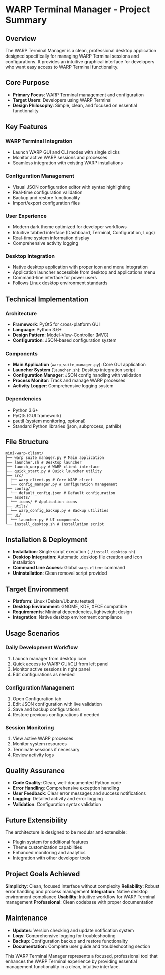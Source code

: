 # WARP Terminal Manager - Project Summary

## Overview
The WARP Terminal Manager is a clean, professional desktop application designed specifically for managing WARP Terminal sessions and configurations. It provides an intuitive graphical interface for developers who want easy access to WARP Terminal functionality.

## Core Purpose
- **Primary Focus**: WARP Terminal management and configuration
- **Target Users**: Developers using WARP Terminal
- **Design Philosophy**: Simple, clean, and focused on essential functionality

## Key Features

### WARP Terminal Integration
- Launch WARP GUI and CLI modes with single clicks
- Monitor active WARP sessions and processes
- Seamless integration with existing WARP installations

### Configuration Management
- Visual JSON configuration editor with syntax highlighting
- Real-time configuration validation
- Backup and restore functionality
- Import/export configuration files

### User Experience
- Modern dark theme optimized for developer workflows
- Intuitive tabbed interface (Dashboard, Terminal, Configuration, Logs)
- Real-time system information display
- Comprehensive activity logging

### Desktop Integration
- Native desktop application with proper icon and menu integration
- Application launcher accessible from desktop and applications menu
- Command-line interface for power users
- Follows Linux desktop environment standards

## Technical Implementation

### Architecture
- **Framework**: PyQt5 for cross-platform GUI
- **Language**: Python 3.6+
- **Design Pattern**: Model-View-Controller (MVC)
- **Configuration**: JSON-based configuration system

### Components
- **Main Application** (`warp_suite_manager.py`): Core GUI application
- **Launcher System** (`launcher.sh`): Desktop integration script
- **Configuration Manager**: JSON config handling with validation
- **Process Monitor**: Track and manage WARP processes
- **Activity Logger**: Comprehensive logging system

### Dependencies
- Python 3.6+
- PyQt5 (GUI framework)
- psutil (system monitoring, optional)
- Standard Python libraries (json, subprocess, pathlib)

## File Structure
```
mini-warp-client/
├── warp_suite_manager.py # Main application
├── launcher.sh # Desktop launcher
├── launch_warp.py # WARP client interface
├── quick_start.py # Quick launcher utility
├── src/
│ ├── warp_client.py # Core WARP client
│ └── config_manager.py # Configuration management
├── config/
│ └── default_config.json # Default configuration
├── assets/
│ └── icons/ # Application icons
├── utils/
│ └── warp_config_backup.py # Backup utilities
├── ui/
│ └── launcher.py # UI components
└── install_desktop.sh # Installation script
```

## Installation & Deployment
- **Installation**: Single script execution (`./install_desktop.sh`)
- **Desktop Integration**: Automatic .desktop file creation and icon installation
- **Command Line Access**: Global `warp-client` command
- **Uninstallation**: Clean removal script provided

## Target Environment
- **Platform**: Linux (Debian/Ubuntu tested)
- **Desktop Environment**: GNOME, KDE, XFCE compatible
- **Requirements**: Minimal dependencies, lightweight design
- **Integration**: Native desktop environment compliance

## Usage Scenarios

### Daily Development Workflow
1. Launch manager from desktop icon
2. Quick access to WARP GUI/CLI from left panel
3. Monitor active sessions in right panel
4. Edit configurations as needed

### Configuration Management
1. Open Configuration tab
2. Edit JSON configuration with live validation
3. Save and backup configurations
4. Restore previous configurations if needed

### Session Monitoring
1. View active WARP processes
2. Monitor system resources
3. Terminate sessions if necessary
4. Review activity logs

## Quality Assurance
- **Code Quality**: Clean, well-documented Python code
- **Error Handling**: Comprehensive exception handling
- **User Feedback**: Clear error messages and success notifications
- **Logging**: Detailed activity and error logging
- **Validation**: Configuration syntax validation

## Future Extensibility
The architecture is designed to be modular and extensible:
- Plugin system for additional features
- Theme customization capabilities
- Enhanced monitoring and analytics
- Integration with other developer tools

## Project Goals Achieved
 **Simplicity**: Clean, focused interface without complexity
 **Reliability**: Robust error handling and process management
 **Integration**: Native desktop environment compliance
 **Usability**: Intuitive workflow for WARP Terminal management
 **Professional**: Clean codebase with proper documentation

## Maintenance
- **Updates**: Version checking and update notification system
- **Logs**: Comprehensive logging for troubleshooting
- **Backup**: Configuration backup and restore functionality
- **Documentation**: Complete user guide and troubleshooting section

This WARP Terminal Manager represents a focused, professional tool that enhances the WARP Terminal experience by providing essential management functionality in a clean, intuitive interface.
